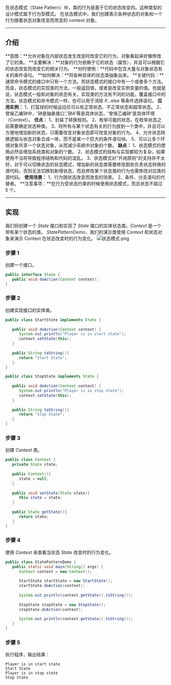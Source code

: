 在状态模式（State Pattern）中，类的行为是基于它的状态改变的。这种类型的设计模式属于行为型模式。
在状态模式中，我们创建表示各种状态的对象和一个行为随着状态对象改变而改变的 context 对象。

---

## 介绍
**意图：**允许对象在内部状态发生改变时改变它的行为，对象看起来好像修改了它的类。
**主要解决：**对象的行为依赖于它的状态（属性），并且可以根据它的状态改变而改变它的相关行为。
**何时使用：**代码中包含大量与对象状态有关的条件语句。
**如何解决：**将各种具体的状态类抽象出来。
**关键代码：**通常命令模式的接口中只有一个方法。而状态模式的接口中有一个或者多个方法。而且，状态模式的实现类的方法，一般返回值，或者是改变实例变量的值。也就是说，状态模式一般和对象的状态有关。实现类的方法有不同的功能，覆盖接口中的方法。状态模式和命令模式一样，也可以用于消除 if...else 等条件选择语句。
**应用实例：** 1、打篮球的时候运动员可以有正常状态、不正常状态和超常状态。 2、曾侯乙编钟中，'钟是抽象接口','钟A'等是具体状态，'曾侯乙编钟'是具体环境（Context）。
**优点：** 1、封装了转换规则。 2、枚举可能的状态，在枚举状态之前需要确定状态种类。 3、将所有与某个状态有关的行为放到一个类中，并且可以方便地增加新的状态，只需要改变对象状态即可改变对象的行为。 4、允许状态转换逻辑与状态对象合成一体，而不是某一个巨大的条件语句块。 5、可以让多个环境对象共享一个状态对象，从而减少系统中对象的个数。
**缺点：** 1、状态模式的使用必然会增加系统类和对象的个数。 2、状态模式的结构与实现都较为复杂，如果使用不当将导致程序结构和代码的混乱。 3、状态模式对"开闭原则"的支持并不太好，对于可以切换状态的状态模式，增加新的状态类需要修改那些负责状态转换的源代码，否则无法切换到新增状态，而且修改某个状态类的行为也需修改对应类的源代码。
**使用场景：** 1、行为随状态改变而改变的场景。 2、条件、分支语句的代替者。
**注意事项：**在行为受状态约束的时候使用状态模式，而且状态不超过 5 个。

---

## 实现
我们将创建一个 _State_ 接口和实现了 _State_ 接口的实体状态类。_Context_ 是一个带有某个状态的类。
_StatePatternDemo_，我们的演示类使用 _Context_ 和状态对象来演示 Context 在状态改变时的行为变化。
![状态模式.png](https://cdn.nlark.com/yuque/0/2024/png/40608915/1705303371558-66118ab4-65f4-458c-908c-bcb557d16cd4.png#averageHue=%23f0f0f0&clientId=u5053449c-c3da-4&from=ui&id=u498f56ca&originHeight=387&originWidth=560&originalType=binary&ratio=1&rotation=0&showTitle=false&size=67166&status=done&style=none&taskId=u37042bfa-8ab0-4cc1-bf32-e08a2e79da9&title=)
### 步骤 1
创建一个接口。
```java
public interface State {
   public void doAction(Context context);
}
```
### 步骤 2
创建实现接口的实体类。
```java
public class StartState implements State {
 
   public void doAction(Context context) {
      System.out.println("Player is in start state");
      context.setState(this); 
   }
 
   public String toString(){
      return "Start State";
   }
}
```
```java
public class StopState implements State {
 
   public void doAction(Context context) {
      System.out.println("Player is in stop state");
      context.setState(this); 
   }
 
   public String toString(){
      return "Stop State";
   }
}
```
### 步骤 3
创建 _Context_ 类。
```java
public class Context {
   private State state;
 
   public Context(){
      state = null;
   }
 
   public void setState(State state){
      this.state = state;     
   }
 
   public State getState(){
      return state;
   }
}
```
### 步骤 4
使用 _Context_ 来查看当状态 _State_ 改变时的行为变化。
```java
public class StatePatternDemo {
   public static void main(String[] args) {
      Context context = new Context();
 
      StartState startState = new StartState();
      startState.doAction(context);
 
      System.out.println(context.getState().toString());
 
      StopState stopState = new StopState();
      stopState.doAction(context);
 
      System.out.println(context.getState().toString());
   }
}
```
### 步骤 5
执行程序，输出结果：
```
Player is in start state
Start State
Player is in stop state
Stop State
```

